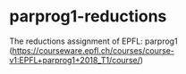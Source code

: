 # parprog1-reductions
The reductions assignment of EPFL: parprog1 (https://courseware.epfl.ch/courses/course-v1:EPFL+parprog1+2018_T1/course/)
